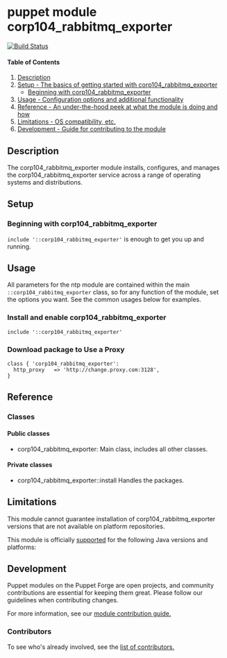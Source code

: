 # puppet module corp104_rabbitmq_exporter
[![Build Status](https://travis-ci.com/104corp/puppet-corp104_rabbitmq_exporter.svg?branch=master)](https://travis-ci.com/104corp/puppet-corp104_rabbitmq_exporter)


#### Table of Contents

1. [Description](#description)
1. [Setup - The basics of getting started with corp104_rabbitmq_exporter](#setup)
    * [Beginning with corp104_rabbitmq_exporter](#beginning-with-corp104_rabbitmq_exporter)
1. [Usage - Configuration options and additional functionality](#usage)
1. [Reference - An under-the-hood peek at what the module is doing and how](#reference)
1. [Limitations - OS compatibility, etc.](#limitations)
1. [Development - Guide for contributing to the module](#development)

## Description

The corp104_rabbitmq_exporter module installs, configures, and manages the corp104_rabbitmq_exporter service across a range of operating systems and distributions.

## Setup

### Beginning with corp104_rabbitmq_exporter

`include '::corp104_rabbitmq_exporter'` is enough to get you up and running.

## Usage

All parameters for the ntp module are contained within the main `::corp104_rabbitmq_exporter` class, so for any function of the module, set the options you want. See the common usages below for examples.

### Install and enable corp104_rabbitmq_exporter

```puppet
include '::corp104_rabbitmq_exporter'
```

### Download package to Use a Proxy

```puppet
class { 'corp104_rabbitmq_exporter':
  http_proxy   => 'http://change.proxy.com:3128',
}
```

## Reference

### Classes

#### Public classes

* corp104_rabbitmq_exporter: Main class, includes all other classes.

#### Private classes

* corp104_rabbitmq_exporter::install Handles the packages.

## Limitations

This module cannot guarantee installation of corp104_rabbitmq_exporter versions that are not available on  platform repositories.

This module is officially [supported](https://forge.puppetlabs.com/supported) for the following Java versions and platforms:

## Development

Puppet modules on the Puppet Forge are open projects, and community contributions are essential for keeping them great. Please follow our guidelines when contributing changes.

For more information, see our [module contribution guide.](https://docs.puppetlabs.com/forge/contributing.html)

### Contributors

To see who's already involved, see the [list of contributors.](https://github.com/104corp/puppet-corp104_rabbitmq_exporter/graphs/contributors)
